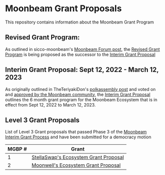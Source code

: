 # Moonbeam Grant Proposals

This repository contains information about the Moonbeam Grant Program


## Revised Grant Program: 

As outlined in sicco-moonbeam's [Moonbeam Forum post](https://forum.moonbeam.foundation/t/discussion-for-revised-grant-program/399), the [Revised Grant Program](revised/revised_grant_program.md) is being proposed as the successor to the [Interim Grant Proposal](interim/interim_grant_proposal.md)


## Interim Grant Proposal: Sept 12, 2022 - March 12, 2023

As originally outlined in TheTeriyakiDon's [polkassembly post](https://moonbeam.polkassembly.network/post/131) and voted on and [approved by the Moonbeam community](https://moonbeam.foundation/news/interim-grant-program/), the [Interim Grant Proposal](interim/interim_grant_proposal.md) outlines the 6 month grant program for the Moonbeam Ecosystem that is in effect from Sept 12, 2022 to March 12, 2023.

## Level 3 Grant Proposals

 List of Level 3 Grant proposals that passed Phase 3 of the [Moonbeam Interim Grant Process](interim/interim_grant_proposal.md) and have been submitted for a democracy motion


| MGBP # | Grant                                                      |
|---     |---                                                         |
|  1     | [StellaSwap's Ecosystem Grant Proposal](level-3/MBGP1.md)  | 
|  2     | [Moonwell's Ecosystem Grant Proposal](level-3/MBGP2.md)    | 